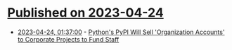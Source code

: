# [Published on 2023-04-24](index.md)

* [2023-04-24, 01:37:00](https://developers.slashdot.org/story/23/04/24/0040250/pythons-pypi-will-sell-organization-accounts-to-corporate-projects-to-fund-staff?utm_source=rss1.0mainlinkanon&utm_medium=feed) - [Python's PyPI Will Sell 'Organization Accounts' to Corporate Projects to Fund Staff](https://developers.slashdot.org/story/23/04/24/0040250/pythons-pypi-will-sell-organization-accounts-to-corporate-projects-to-fund-staff?utm_source=rss1.0mainlinkanon&utm_medium=feed)
